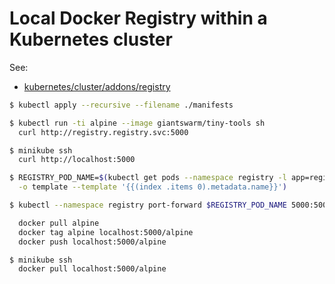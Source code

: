 # Local Docker Registry within a Kubernetes cluster

See:
  - [kubernetes/cluster/addons/registry](https://github.com/kubernetes/kubernetes/tree/master/cluster/addons/registry)

```bash
$ kubectl apply --recursive --filename ./manifests

$ kubectl run -ti alpine --image giantswarm/tiny-tools sh
  curl http://registry.registry.svc:5000

$ minikube ssh
  curl http://localhost:5000
```

```bash
$ REGISTRY_POD_NAME=$(kubectl get pods --namespace registry -l app=registry,component=main \
  -o template --template '{{(index .items 0).metadata.name}}')

$ kubectl --namespace registry port-forward $REGISTRY_POD_NAME 5000:5000
```
```bash
  docker pull alpine
  docker tag alpine localhost:5000/alpine
  docker push localhost:5000/alpine

$ minikube ssh
  docker pull localhost:5000/alpine
```
